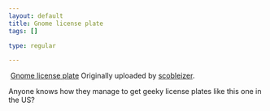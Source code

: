 ```yaml
--- 
layout: default
title: Gnome license plate
tags: []

type: regular

---
```

<a href="http://www.flickr.com/photos/35034363287@N01/144739822/" title="photo sharing"><img src="http://static.flickr.com/52/144739822_3738dc2de6_m.jpg" alt="" /></a>
<a href="http://www.flickr.com/photos/35034363287@N01/144739822/">Gnome license plate</a> 
Originally uploaded by <a href="http://www.flickr.com/people/35034363287@N01/">scobleizer</a>.<br /><p>Anyone knows how they manage to get geeky license plates like this one in the US?</p>
